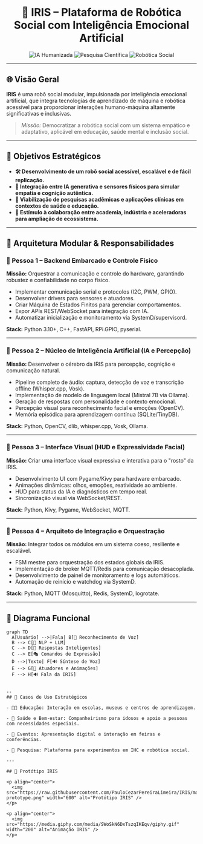 <h1 align="center">
🤖 IRIS – Plataforma de Robótica Social com Inteligência Emocional Artificial
</h1>

<p align="center">
  <img src="https://img.shields.io/badge/IA%20Humanizada-%2300ffff?style=for-the-badge&logo=openai&logoColor=white" alt="IA Humanizada" />
  <img src="https://img.shields.io/badge/Pesquisa%20Científica-%230099ff?style=for-the-badge&logo=academia&logoColor=white" alt="Pesquisa Científica" />
  <img src="https://img.shields.io/badge/Rob%C3%B3tica%20Social-%23ff00ff?style=for-the-badge&logo=raspberrypi&logoColor=white" alt="Robótica Social" />
</p>

---

## 🌐 Visão Geral

**IRIS** é uma robô social modular, impulsionada por inteligência emocional artificial, que integra tecnologias de aprendizado de máquina e robótica acessível para proporcionar interações humano-máquina altamente significativas e inclusivas.

> *Missão:* Democratizar a robótica social com um sistema empático e adaptativo, aplicável em educação, saúde mental e inclusão social.

---

## 🎯 Objetivos Estratégicos

- **🛠️ Desenvolvimento de um robô social acessível, escalável e de fácil replicação.**  
- **🧠 Integração entre IA generativa e sensores físicos para simular empatia e cognição autêntica.**  
- **🔬 Viabilização de pesquisas acadêmicas e aplicações clínicas em contextos de saúde e educação.**  
- **🚀 Estímulo à colaboração entre academia, indústria e aceleradoras para ampliação de ecossistema.**

---

## 🧱 Arquitetura Modular & Responsabilidades

### 👤 Pessoa 1 – Backend Embarcado e Controle Físico  
**Missão:** Orquestrar a comunicação e controle do hardware, garantindo robustez e confiabilidade no corpo físico.

- Implementar comunicação serial e protocolos (I2C, PWM, GPIO).  
- Desenvolver drivers para sensores e atuadores.  
- Criar Máquina de Estados Finitos para gerenciar comportamentos.  
- Expor APIs REST/WebSocket para integração com IA.  
- Automatizar inicialização e monitoramento via SystemD/supervisord.

**Stack:** Python 3.10+, C++, FastAPI, RPi.GPIO, pyserial.

---

### 👤 Pessoa 2 – Núcleo de Inteligência Artificial (IA e Percepção)  
**Missão:** Desenvolver o cérebro da IRIS para percepção, cognição e comunicação natural.

- Pipeline completo de áudio: captura, detecção de voz e transcrição offline (Whisper.cpp, Vosk).  
- Implementação de modelo de linguagem local (Mistral 7B via Ollama).  
- Geração de respostas com personalidade e contexto emocional.  
- Percepção visual para reconhecimento facial e emoções (OpenCV).  
- Memória episódica para aprendizagem contínua (SQLite/TinyDB).

**Stack:** Python, OpenCV, dlib, whisper.cpp, Vosk, Ollama.

---

### 👤 Pessoa 3 – Interface Visual (HUD e Expressividade Facial)  
**Missão:** Criar uma interface visual expressiva e interativa para o "rosto" da IRIS.

- Desenvolvimento UI com Pygame/Kivy para hardware embarcado.  
- Animações dinâmicas: olhos, emoções, reatividade ao ambiente.  
- HUD para status da IA e diagnósticos em tempo real.  
- Sincronização visual via WebSocket/REST.

**Stack:** Python, Kivy, Pygame, WebSocket, MQTT.

---

### 👤 Pessoa 4 – Arquiteto de Integração e Orquestração  
**Missão:** Integrar todos os módulos em um sistema coeso, resiliente e escalável.

- FSM mestre para orquestração dos estados globais da IRIS.  
- Implementação de broker MQTT/Redis para comunicação desacoplada.  
- Desenvolvimento de painel de monitoramento e logs automáticos.  
- Automação de reinício e watchdog via SystemD.

**Stack:** Python, MQTT (Mosquitto), Redis, SystemD, logrotate.

---

## 🧠 Diagrama Funcional

```mermaid
graph TD
  A[Usuário] -->|Fala| B[🎤 Reconhecimento de Voz]
  B --> C[🧠 NLP + LLM]
  C --> D[💬 Respostas Inteligentes]
  C --> E[🎭 Comandos de Expressão]
  D -->|Texto| F[🔊 Síntese de Voz]
  E --> G[🦾 Atuadores e Animações]
  F --> H[🔊 Fala da IRIS]


--
## 🎯 Casos de Uso Estratégicos

- 👨‍🏫 Educação: Interação em escolas, museus e centros de aprendizagem.

- 👵 Saúde e Bem-estar: Companheirismo para idosos e apoio a pessoas com necessidades especiais.

- 🎤 Eventos: Apresentação digital e interação em feiras e conferências.

- 🧪 Pesquisa: Plataforma para experimentos em IHC e robótica social.

---

## 📸 Protótipo IRIS

<p align="center">
  <img src="https://raw.githubusercontent.com/PauloCezarPereiraLimeira/IRIS/main/images/iris-prototype.png" width="600" alt="Protótipo IRIS" />
</p>

<p align="center">
  <img src="https://media.giphy.com/media/SWoSkN6DxTszqIKEqv/giphy.gif" width="200" alt="Animação IRIS" />
</p>

